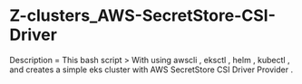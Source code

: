 # Z-clusters_AWS-SecretStore-CSI-Driver
Description = This bash script > With using awscli , eksctl , helm , kubectl , and creates a simple eks cluster with AWS SecretStore CSI Driver Provider .
